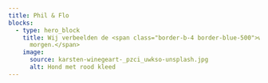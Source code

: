 ```yaml
---
title: Phil & Flo
blocks:
  - type: hero_block
    title: Wij verbeelden de <span class="border-b-4 border-blue-500">wereld van
      morgen.</span>
    image:
      source: karsten-winegeart-_pzci_uwkso-unsplash.jpg
      alt: Hond met rood kleed
---
```



